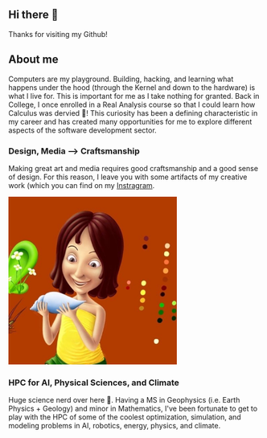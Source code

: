 ## Hi there 👋

Thanks for visiting my Github! 

## About me

Computers are my playground. Building, hacking, and learning what happens under the hood (through the Kernel and down to the hardware) is what I live for. This is important for me as I take nothing for granted. Back in College, I once enrolled in a Real Analysis course so that I could learn how Calculus was dervied 🤯! This curiosity has been a defining characteristic in my career and has created many opportunities for me to explore different aspects of the software development sector.

### Design, Media --> Craftsmanship
Making great art and media requires good craftsmanship and a good sense of design. For this reason, I leave you with some artifacts of my creative work (which you can find on my [Instragram](https://www.instagram.com/miklumba/).

![art.png](./art.png)

### HPC for AI, Physical Sciences, and Climate
Huge science nerd over here 🙂. Having a MS in Geophysics (i.e. Earth Physics + Geology) and minor in Mathematics, I've been fortunate to get to play with the HPC of some of the coolest optimization, simulation, and modeling problems in AI, robotics, energy, physics, and climate.




<!--
**miclomba/miclomba** is a ✨ _special_ ✨ repository because its `README.md` (this file) appears on your GitHub profile.

Here are some ideas to get you started:

- 🔭 I’m currently working on ...
- 🌱 I’m currently learning ...
- 👯 I’m looking to collaborate on ...
- 🤔 I’m looking for help with ...
- 💬 Ask me about ...
- 📫 How to reach me: ...
- 😄 Pronouns: ...
- ⚡ Fun fact: ...
-->
